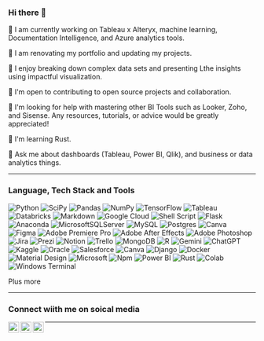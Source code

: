 ###  Hi there :wave:

🔭 I am currently working on Tableau x Alteryx, machine learning, Documentation Intelligence, and Azure analytics tools. <br>

:scroll: I am renovating my portfolio and updating my projects.<br>

🤔 I enjoy breaking down complex data sets and presenting Lthe insights using impactful visualization.<br> 

👯 I'm open to contributing to open source projects and collaboration.<br>

🤝 I'm looking for help with mastering other BI Tools such as Looker, Zoho, and Sisense. Any resources, tutorials, or advice would be greatly appreciated!<br>

🌱 I'm learning Rust.<br>

💬 Ask me about dashboards (Tableau, Power BI, Qlik), and business or data analytics things.



---

### Language, Tech Stack and Tools
![Python](https://img.shields.io/badge/python-3670A0?style=for-the-badge&logo=python&logoColor=ffdd54)
![SciPy](https://img.shields.io/badge/SciPy-%230C55A5.svg?style=for-the-badge&logo=scipy&logoColor=%white)
![Pandas](https://img.shields.io/badge/pandas-%23150458.svg?style=for-the-badge&logo=pandas&logoColor=white)
![NumPy](https://img.shields.io/badge/numpy-%23013243.svg?style=for-the-badge&logo=numpy&logoColor=white)
![TensorFlow](https://img.shields.io/badge/TensorFlow-%23FF6F00.svg?style=for-the-badge&logo=TensorFlow&logoColor=white)
![Tableau](https://img.shields.io/badge/Tableau-E97627?style=for-the-badge&logo=Tableau&logoColor=white)
![Databricks](https://img.shields.io/badge/Databricks-FF3621?style=for-the-badge&logo=Databricks&logoColor=white)
![Markdown](https://img.shields.io/badge/markdown-%23000000.svg?style=for-the-badge&logo=markdown&logoColor=white)
![Google Cloud](https://img.shields.io/badge/Google%20Cloud-%234285F4.svg?style=for-the-badge&logo=google-cloud&logoColor=white)
![Shell Script](https://img.shields.io/badge/shell_script-%23121011.svg?style=for-the-badge&logo=gnu-bash&logoColor=white)
![Flask](https://img.shields.io/badge/flask-%23000.svg?style=for-the-badge&logo=flask&logoColor=white)
![Anaconda](https://img.shields.io/badge/Anaconda-%2344A833.svg?style=for-the-badge&logo=anaconda&logoColor=white)
![MicrosoftSQLServer](https://img.shields.io/badge/Microsoft%20SQL%20Sever-CC2927?style=for-the-badge&logo=microsoft%20sql%20server&logoColor=white)
![MySQL](https://img.shields.io/badge/mysql-%2300f.svg?style=for-the-badge&logo=mysql&logoColor=white)
![Postgres](https://img.shields.io/badge/postgres-%23316192.svg?style=for-the-badge&logo=postgresql&logoColor=white)
![Canva](https://img.shields.io/badge/Canva-%2300C4CC.svg?style=for-the-badge&logo=Canva&logoColor=white)
![Figma](https://img.shields.io/badge/figma-%23F24E1E.svg?style=for-the-badge&logo=figma&logoColor=white)
![Adobe Premiere Pro](https://img.shields.io/badge/Adobe%20Premiere%20Pro-9999FF.svg?style=for-the-badge&logo=Adobe%20Premiere%20Pro&logoColor=white)
![Adobe After Effects](https://img.shields.io/badge/Adobe%20After%20Effects-9999FF.svg?style=for-the-badge&logo=Adobe%20After%20Effects&logoColor=white)
![Adobe Photoshop](https://img.shields.io/badge/adobephotoshop-%2331A8FF.svg?style=for-the-badge&logo=adobephotoshop&logoColor=white)
![Jira](https://img.shields.io/badge/jira-%230A0FFF.svg?style=for-the-badge&logo=jira&logoColor=white)
![Prezi](https://img.shields.io/badge/Prezi-%23000000.svg?style=for-the-badge&logo=Prezi&logoColor=white)
![Notion](https://img.shields.io/badge/Notion-%23000000.svg?style=for-the-badge&logo=notion&logoColor=white)
![Trello](https://img.shields.io/badge/Trello-%23026AA7.svg?style=for-the-badge&logo=Trello&logoColor=white) 
![MongoDB](https://img.shields.io/badge/-MongoDB-4DB33D?style=flat&logo=mongodb&logoColor=FFFFFF)
![R](https://img.shields.io/badge/r-%23276DC3.svg?style=for-the-badge&logo=r&logoColor=white)
![Gemini](https://img.shields.io/badge/Gemini-8E75B2?style=for-the-badge&logo=googlebard&logoColor=f)
![ChatGPT](https://img.shields.io/badge/ChatGPT-74aa9c?style=for-the-badge&logo=openai&logoColor=white)
![Kaggle](https://img.shields.io/badge/Kaggle-20BEFF?style=for-the-badge&logo=Kaggle&logoColor=white)
![Oracle](https://img.shields.io/badge/Oracle-F80000?style=for-the-badge&logo=oracle&logoColor=black)
![Salesforce](https://img.shields.io/badge/Salesforce-00A1E0?style=for-the-badge&logo=Salesforce&logoColor=white)
![Canva](https://img.shields.io/badge/Canva-%2300C4CC.svg?&style=for-the-badge&logo=Canva&logoColor=white)
![Django](https://img.shields.io/badge/Django-092E20?style=for-the-badge&logo=django&logoColor=green)
![Docker](https://img.shields.io/badge/Docker-2CA5E0?style=for-the-badge&logo=docker&logoColor=white)
![Material Design](https://img.shields.io/badge/material%20design-757575?style=for-the-badge&logo=material%20design&logoColor=white)
![Microsoft](https://img.shields.io/badge/Microsoft-666666?style=for-the-badge&logo=microsoft&logoColor=white)
![Npm](https://img.shields.io/badge/npm-CB3837?style=for-the-badge&logo=npm&logoColor=white)
![Power BI](https://img.shields.io/badge/PowerBI-F2C811?style=for-the-badge&logo=Power%20BI&logoColor=white)
![Rust](https://img.shields.io/badge/Rust-000000?style=for-the-badge&logo=rust&logoColor=white)
![Colab](https://img.shields.io/badge/Colab-F9AB00?style=for-the-badge&logo=googlecolab&color=525252)
![Windows Terminal](https://img.shields.io/badge/windows%20terminal-4D4D4D?style=for-the-badge&logo=windows%20terminal&logoColor=white)


Plus more


---



### Connect wiith me on soical media 

[<img align="left" alt="wsy | Medium" width="22px" src="https://cdn.jsdelivr.net/npm/simple-icons@v3/icons/medium.svg" />][medium]
[<img align="left" alt="wsy | X" width="22px" src="https://cdn.jsdelivr.net/npm/simple-icons@v3/icons/twitter.svg" />][x]
[<img align="left" alt="wsy | LinkedIn" width="22px" src="https://cdn.jsdelivr.net/npm/simple-icons@v3/icons/linkedin.svg" />][linkedin]


[medium]: https://medium.com/@wuqianyi1021
[x]: https://x.com/VeritasMSYWu
[linkedin]: https://www.linkedin.com/in/sin-yee-wu-4480a61bb/




---

